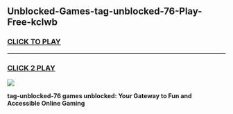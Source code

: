 
## Unblocked-Games-tag-unblocked-76-Play-Free-kclwb
<h3>
<a href="https://premium76.site?title=tag-unblocked-76&ref=12A">CLICK TO PLAY</a></h3>
<hr>

<h3>
<a href="https://premium76.site?title=tag-unblocked-76&ref=12A">CLICK 2 PLAY</a>
  
</h3>

<a href="https://premium76.site?title=tag-unblocked-76&ref=12A"><img src="https://clearcache.store/games.png"></a>


**tag-unblocked-76 games unblocked: Your Gateway to Fun and Accessible Online Gaming**
